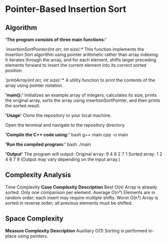 # Pointer-Based Insertion Sort

## Algorithm

**'The program consists of three main functions:'**

**'insertionSortPointer(int* arr, int size):**
This function implements the Insertion Sort algorithm using pointer arithmetic rather than array indexing.
It iterates through the array, and for each element, shifts larger preceding elements forward to insert the current element into its correct sorted position.

**'printArray(int* arr, int size):'**
A utility function to print the contents of the array using pointer notation.

**'main():'**
Initializes an example array of integers, calculates its size, prints the original array, sorts the array using insertionSortPointer, and then prints the sorted result.

**'Usage'**
Clone the repository to your local machine.

Open the terminal and navigate to the repository directory.

**'Compile the C++ code using:'**
bash
g++ main.cpp -o main

**'Run the compiled program:'**
bash
./main

**'Output'**
The program will output:
Original array: 9 4 6 2 7 1 
Sorted array: 1 2 4 6 7 9 
(Output may vary depending on the input array.)

## Complexity Analysis
Time Complexity
**Case	  Complexity    	Description**
Best	   O(n)	          Array is already sorted. Only one comparison per element.
Average	   O(n²)	      Elements are in random order; each insert may require multiple shifts.
Worst	   O(n²)	      Array is sorted in reverse order; all previous elements must be shifted.

## Space Complexity
**Measure	    Complexity  	Description**
Auxiliary	      O(1)	    Sorting is performed in-place using pointers.